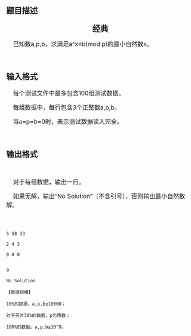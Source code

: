 ## 题目描述

<div align="center">
 <b><span style="font-size: 16pt">经典</span></b>
</div>
<div>
 <span style="font-size: 12pt">    </span><span style="font-size: 12pt">已知数a,p,b，求满足a^x≡b(mod p)的最小自然数x。</span>
</div>
<div>
  
</div>

## 输入格式

<div>
 <span style="font-size: 12pt">    </span><span style="font-size: 12pt">每个测试文件中最多包含100组测试数据。</span>
</div>
<div>
 <span style="font-size: 12pt">    </span><span style="font-size: 12pt">每组数据中，每行包含3个正整数a,p,b。</span>
</div>
<div>
 <span style="font-size: 12pt">    </span><span style="font-size: 12pt">当a=p=b=0时，表示测试数据读入完全。</span>
</div>
<div>
  
</div>

## 输出格式

<div>
  
</div>
<div>
 <span style="font-size: 12pt">    </span><span style="font-size: 12pt">对于每组数据，输出一行。</span>
</div>
<div>
 <span style="font-size: 12pt">    </span><span style="font-size: 12pt">如果无解，输出“No Solution”（不含引号），否则输出最小自然数解。</span>
</div>
<div>
  
</div>

```input1
5 58 33
2 4 3
0 0 0
```
```output1
9
No Solution
【数据规模】
10%的数据，a,p,b≤10000；
对于另外30%的数据，p为质数；
100%的数据，a,p,b≤10^9。
```
